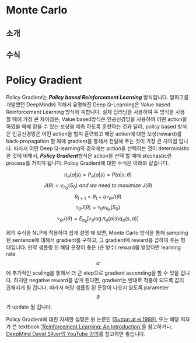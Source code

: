# Monte Carlo

## 소개

## 수식

# Policy Gradient

Policy Gradient는 ***Policy based Reinforcement Learning*** 방식입니다. 알파고를 개발했던 DeepMind에 의해서 유명해진 Deep Q-Learning은 Value based Reinforcement Learning 방식에 속합니다. 실제 딥러닝을 사용하여 두 방식을 사용 할 때에 가장 큰 차이점은, Value based방식은 인공신경망을 사용하여 어떤 action을 하였을 때에 얻을 수 있는 보상을 예측 하도록 훈련하는 것과 달리, policy based 방식은 인공신경망은 어떤 action을 할지 훈련되고 해당 action에 대한 보상(reward)를 back-propagation 할 때에 gradient를 통해서 전달해 주는 것이 가장 큰 차이점 입니다. 따라서 어떤 Deep Q-learning의 경우에는 action을 선택하는 것이 deterministic한 것에 비해서, ***Policy Gradient***방식은 action을 선택 할 때에 stochastic한 process를 거치게 됩니다. Policy Gradient에 대한 수식은 아래와 같습니다.

$$
\pi_\theta(a|s) = P_\theta(a|s) = P(a|s; \theta)
$$
$$
J(\theta) = v_{\pi_\theta}(S_0)~and~we~need~to~maximize~J(\theta)
$$
$$
\theta_{t+1}=\theta_t+\alpha\triangledown_\theta J(\theta)
$$
$$
\triangledown_\theta J(\theta) = \triangledown_\theta v_{\pi_\theta}(S_0)
$$
$$
\triangledown_\theta J(\theta) = E_{\pi_\theta}[\triangledown_\theta \log{\pi_\theta (a|s)}q_\pi (s, a)]
$$

위의 수식을 NLP에 적용하여 쉽게 설명 해 보면, Monte Carlo 방식을 통해 sampling 된 sentence에 대해서 gradient를 구하고, 그 gradient에 reward를 곱하여 주는 형태입니다. 만약 샘플링 된 해당 문장이 좋은 (큰 양수) reward를 받았다면 learning rate $$ \alpha $$에 추가적인 scaling을 통해서 더 큰 step으로 gradient ascending을 할 수 있을 겁니다. 하지만 negative reward를 받게 된다면, gradient는 반대로 적용이 되도록 값이 곱해지게 될 겁니다. 따라서 해당 샘플링 된 문장이 나오지 않도록 parameter $$ \theta $$가 update 될 겁니다.

Policy Gradient에 대한 자세한 설명은 원 논문인 [[Sutton at el.1999]](https://papers.nips.cc/paper/1713-policy-gradient-methods-for-reinforcement-learning-with-function-approximation.pdf), 또는 해당 저자가 쓴 textbook ['Reinforcement Learning: An Introduction'](http://ufal.mff.cuni.cz/~straka/courses/npfl114/2016/sutton-bookdraft2016sep.pdf)을 참고하거나, [DeepMind David Silver의 YouTube 강의](https://www.youtube.com/watch?v=2pWv7GOvuf0&list=PL7-jPKtc4r78-wCZcQn5IqyuWhBZ8fOxT)를 참고하면 좋습니다. 